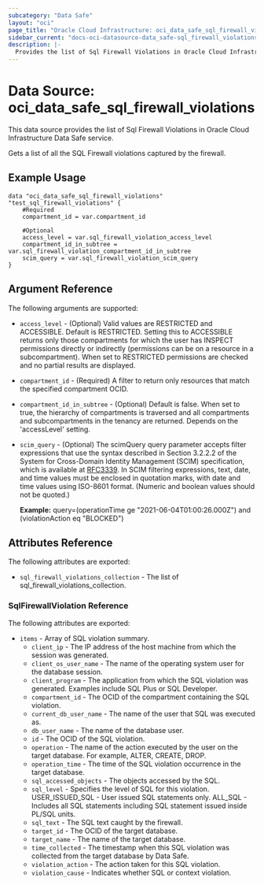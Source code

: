 ```yaml
---
subcategory: "Data Safe"
layout: "oci"
page_title: "Oracle Cloud Infrastructure: oci_data_safe_sql_firewall_violations"
sidebar_current: "docs-oci-datasource-data_safe-sql_firewall_violations"
description: |-
  Provides the list of Sql Firewall Violations in Oracle Cloud Infrastructure Data Safe service
---
```


# Data Source: oci_data_safe_sql_firewall_violations
This data source provides the list of Sql Firewall Violations in Oracle Cloud Infrastructure Data Safe service.

Gets a list of all the SQL Firewall violations captured by the firewall.


## Example Usage

```hcl
data "oci_data_safe_sql_firewall_violations" "test_sql_firewall_violations" {
	#Required
	compartment_id = var.compartment_id

	#Optional
	access_level = var.sql_firewall_violation_access_level
	compartment_id_in_subtree = var.sql_firewall_violation_compartment_id_in_subtree
	scim_query = var.sql_firewall_violation_scim_query
}
```

## Argument Reference

The following arguments are supported:

* `access_level` - (Optional) Valid values are RESTRICTED and ACCESSIBLE. Default is RESTRICTED. Setting this to ACCESSIBLE returns only those compartments for which the user has INSPECT permissions directly or indirectly (permissions can be on a resource in a subcompartment). When set to RESTRICTED permissions are checked and no partial results are displayed. 
* `compartment_id` - (Required) A filter to return only resources that match the specified compartment OCID.
* `compartment_id_in_subtree` - (Optional) Default is false. When set to true, the hierarchy of compartments is traversed and all compartments and subcompartments in the tenancy are returned. Depends on the 'accessLevel' setting. 
* `scim_query` - (Optional) The scimQuery query parameter accepts filter expressions that use the syntax described in Section 3.2.2.2 of the System for Cross-Domain Identity Management (SCIM) specification, which is available at [RFC3339](https://tools.ietf.org/html/draft-ietf-scim-api-12). In SCIM filtering expressions, text, date, and time values must be enclosed in quotation marks, with date and time values using ISO-8601 format. (Numeric and boolean values should not be quoted.)

	**Example:** query=(operationTime ge "2021-06-04T01:00:26.000Z") and (violationAction eq "BLOCKED") 


## Attributes Reference

The following attributes are exported:

* `sql_firewall_violations_collection` - The list of sql_firewall_violations_collection.

### SqlFirewallViolation Reference

The following attributes are exported:

* `items` - Array of SQL violation summary.
	* `client_ip` - The IP address of the host machine from which the session was generated.
	* `client_os_user_name` - The name of the operating system user for the database session.
	* `client_program` - The application from which the SQL violation was generated. Examples include SQL Plus or SQL Developer.
	* `compartment_id` - The OCID of the compartment containing the SQL violation.
	* `current_db_user_name` - The name of the user that SQL was executed as.
	* `db_user_name` - The name of the database user.
	* `id` - The OCID of the SQL violation.
	* `operation` - The name of the action executed by the user on the target database. For example, ALTER, CREATE, DROP.
	* `operation_time` - The time of the SQL violation occurrence in the target database.
	* `sql_accessed_objects` - The objects accessed by the SQL.
	* `sql_level` - Specifies the level of SQL for this violation. USER_ISSUED_SQL - User issued SQL statements only. ALL_SQL - Includes all SQL statements including SQL statement issued inside PL/SQL units. 
	* `sql_text` - The SQL text caught by the firewall.
	* `target_id` - The OCID of the target database.
	* `target_name` - The name of the target database.
	* `time_collected` - The timestamp when this SQL violation was collected from the target database by Data Safe.
	* `violation_action` - The action taken for this SQL violation.
	* `violation_cause` - Indicates whether SQL or context violation.


